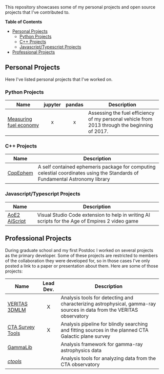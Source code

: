 This repository showcases some of my personal projects and open source projects that I've contributed to.

**Table of Contents**
- [Personal Projects](#personal-projects)
  - [Python Projects](#python-projects)
  - [C++ Projects](#c-projects)
  - [Javascript/Typescript Projects](#javascripttypescript-projects)
- [Professional Projects](#professional-projects)

## Personal Projects
Here I've listed personal projects that I've worked on.

### Python Projects

| Name                   | jupyter | pandas | Description |
|------------------------|:-------:|:------:|-------------|
| [Measuring fuel economy](https://github.com/Jvinniec/fuel_economy) | x | x | Assessing the fuel efficiency of my personal vehicle from 2013 through the beginning of 2017.

### C++ Projects

| Name                   | Description
|------------------------|-------------
| [CppEphem](https://github.com/Jvinniec/CppEphem) | A self contained ephemeris package for computing celestial coordinates using the Standards of Fundamental Astronomy library

### Javascript/Typescript Projects
| Name                   | Description
|------------------------|-------------
| [AoE2 AiScript](https://github.com/Jvinniec/aoe2-aiscript) | Visual Studio Code extension to help in writing AI scripts for the Age of Empires 2 video game

## Professional Projects
During graduate school and my first Postdoc I worked on several projects as the primary developer. Some of these projects are restricted to members of the collaboration they were developed for, so in those cases I've only posted a link to a paper or presentation about them. Here are some of those projects:

| Name                   | Lead Dev. | Description
|------------------------|:---------:|-------------
| [VERITAS 3DMLM](https://pos.sissa.it/236/1031/pdf) | X | Analysis tools for detecting and characterizing astrophysical, gamma-ray sources in data from the VERITAS observatory
| [CTA Survey Tools](https://catalogue-gems.sciencesconf.org/215179/document) | X | Analysis pipeline for blindly searching and fitting sources in the planned CTA Galactic plane survey
| [GammaLib](https://github.com/gammalib/gammalib) | | Analysis framework for gamma-ray astrophysics data
| [*ctools*](https://github.com/ctools/ctools) | | Analysis tools for analyzing data from the CTA observatory